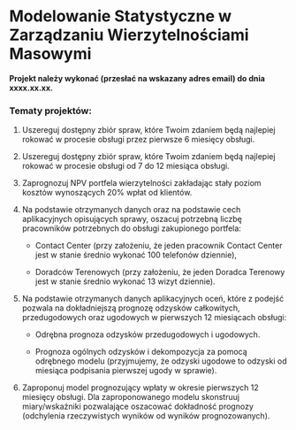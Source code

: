# Modelowanie Statystyczne w Zarządzaniu Wierzytelnościami Masowymi

**Projekt należy wykonać (przesłać na wskazany adres email) do dnia xxxx.xx.xx.**

### Tematy projektów:

1. Uszereguj dostępny zbiór spraw, które Twoim zdaniem będą najlepiej rokować w procesie obsługi przez pierwsze 6 miesięcy obsługi.

2. Uszereguj dostępny zbiór spraw, które Twoim zdaniem będą najlepiej rokować w procesie obsługi od 7 do 12 miesiąca obsługi.

3. Zaprognozuj NPV portfela wierzytelności zakładając stały poziom kosztów wynoszących 20% wpłat od klientów.

4. Na podstawie otrzymanych danych oraz na podstawie cech aplikacyjnych opisujących sprawy, oszacuj potrzebną liczbę pracowników potrzebnych do obsługi zakupionego portfela:
    
    * Contact Center (przy założeniu, że jeden pracownik Contact Center jest w stanie średnio wykonać 100 telefonów dziennie),
    
    * Doradców Terenowych (przy założeniu, że jeden Doradca Terenowy jest w stanie średnio wykonać 13 wizyt dziennie).
    
5. Na podstawie otrzymanych danych aplikacyjnych oceń, które z podejść pozwala na dokładniejszą prognozę odzysków całkowitych, przedugodowych oraz ugodowych w pierwszych 12 miesiącach obsługi:
    
    * Odrębna prognoza odzysków przedugodowych i ugodowych.
    
    * Prognoza ogólnych odzysków i dekompozycja za pomocą odrębnego modelu (przyjmujemy, że odzyski ugodowe to odzyski od miesiąca podpisania pierwszej ugody w sprawie).

6. Zaproponuj model prognozujący wpłaty w okresie pierwszych 12 miesięcy obsługi. Dla zaproponowanego modelu skonstruuj miary/wskaźniki pozwalające oszacować dokładność prognozy (odchylenia rzeczywistych wyników od wyników prognozowanych). 
